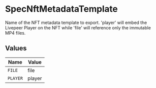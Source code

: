 # SpecNftMetadataTemplate

Name of the NFT metadata template to export. 'player'
will embed the Livepeer Player on the NFT while 'file'
will reference only the immutable MP4 files.



## Values

| Name     | Value    |
| -------- | -------- |
| `FILE`   | file     |
| `PLAYER` | player   |